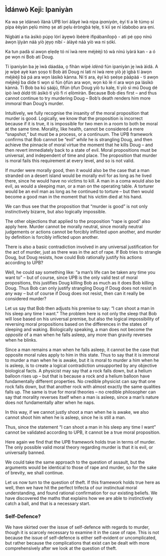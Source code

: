 ## Ìdánwò Kejì: Ipaniyàn

Ka wa ṣe ìdánwò ìlànà UPB lori àlàyé ìwà nipa *ipaniyàn*, èyí tí a lè túmọ sí pípa èèyàn pẹlú mímọ ṣe ati pẹlu èròngbà tẹlẹ, ti kìí ṣe ní idabobo ara ẹni.

Nígbàtí a tia àsìkò púpọ lórí àyẹwò ìbéèrè ifipábanílopọ̀ - ati pé ọpọ nínú àwọn ìjiyàn náà yíò jẹyọ níbí - àlàyé náà yíò wa ni ṣókí.

Ka tun padà sí awọn ẹlẹdẹ tó ní ìwà rere méjèèjì tó wà nínú iyàrá kan - a ó pe wọn ni Bob ati Doug.

Tí ipaniyàn ba jẹ ìwà dáadáa, ọ fihàn wípé *ìdènà* fún ipaniyàn jẹ ìwà àìdá. A jẹ wípé ayè kan ṣoṣo tí Bob àti Doug ni lati ni ìwà rere yíò jẹ́ ìgbà tí àwọn méjèèjì bá pá ara wọn lásìkò kànna. Ní ti ara, èyí kò ṣeéṣe pàápàá - ti awọn méjèèjì ba dide ti wọn sì fún ọ̀fún ara wọn, wọn kò lè rí ara wọn pa lásìkò kànnà. Ti Bob ba kú ṣáájú, fífún ọ̀fun Doug yíò tu kalẹ, tí yíò sì mú Doug dé ipò *ìwà àìdá* titi àsìkò tí yíò fi ri ẹlòmíràn. Because Bob dies first – and thus cannot continue to try murdering Doug – Bob’s death renders him more immoral than Doug’s murder.

Intuitively, we fully recognise the insanity of the moral proposition that murder is good. Logically, we know that the proposition is incorrect because if it is true, it is impossible for two men in a room to both be moral at the same time. Morality, like health, cannot be considered a mere “snapshot,” but must be a process, or a continuum. The UPB framework confirms that Bob cannot be “evil” *while* he is strangling Doug, and then achieve the pinnacle of moral virtue the moment that he kills Doug – and then revert immediately back to a state of evil. Moral propositions must be universal, and independent of time and place. The proposition that murder is moral fails this requirement at every level, and so is not valid.

If murder were morally good, then it would also be the case that a man stranded on a desert island would be morally evil for as long as he lived there, since he would have no victims to kill. A man in a coma would also be evil, as would a sleeping man, or a man on the operating table. A torturer would be an evil man as long as he continued to torture – but then would become a good man in the moment that his victim died at his hand.

We can thus see that the proposition that “murder is good” is not only instinctively bizarre, but also logically impossible.

The other objections that applied to the proposition “rape is good” also apply here. Murder cannot be morally neutral, since morally neutral judgements or actions cannot be forcibly inflicted upon another, and murder by definition is forcibly inflicted upon another.

There is also a basic contradiction involved in any universal justification for the act of murder, just as there was in the act of rape. If Bob tries to strangle Doug, but Doug resists, how could Bob rationally justify his actions according to UPB?

Well, he could say something like: “a man’s life can be taken any time you want to” – but of course, since UPB is the only valid test of moral propositions, this justifies Doug killing Bob as much as it does Bob killing Doug. Thus Bob can only justify strangling Doug if Doug does not resist in any way – but of course if Doug does not resist, then can it really be considered murder?

Let us say that Bob then adjusts his premise to say: “I can shoot a man in his sleep any time I want.” The problem here is not only the sleep that Bob will lose based on his universal premise, but also the logical impossibility of reversing moral propositions based on the differences in the states of sleeping and waking. Biologically speaking, a man does not become the *opposite* of a man when he falls asleep, any more than gravity reverses when he blinks.

Since a man remains a man when he falls asleep, it cannot be the case that opposite moral rules apply to him in this state. Thus to say that it is immoral to murder a man when he is awake, but it is moral to murder a him when he is asleep, is to create a logical contradiction unsupported by any objective biological facts. A physicist may say that a rock falls down, but a helium balloon rises up – but that is because a rock and a helium balloon have fundamentally different properties. No credible physicist can say that one rock falls down, but that another rock with almost exactly the same qualities falls up. The same is true for moral theories – no credible philosopher can say that morality reverses itself when a man is asleep, since a man’s nature does not fundamentally alter when he naps.

In this way, if we cannot justly shoot a man when he is awake, we also cannot shoot him when he is asleep, since he is still a man.

Thus, since the statement “I can shoot a man in his sleep any time I want” cannot be validated according to UPB, it cannot be a true moral proposition.

Here again we find that the UPB framework holds true in terms of murder. The only possible valid moral theory regarding murder is that it is evil, or universally banned.

We could take the same approach to the question of assault, but the arguments would be identical to those of rape and murder, so for the sake of brevity, we shall continue.

Let us now turn to the question of theft. If this framework holds true here as well, then we have hit the perfect trifecta of our instinctual moral understanding, and found rational confirmation for our existing beliefs. We have discovered the maths that explains how we are able to instinctively catch a ball, and that is a necessary start.

### Self-Defence?

We have skirted over the issue of self-defence with regards to murder, though it is scarcely necessary to examine it in the case of rape. This is not because the issue of self-defence is either self-evident or uncomplicated, but rather because the complications that exist can be dealt with more comprehensively after we look at the question of theft.